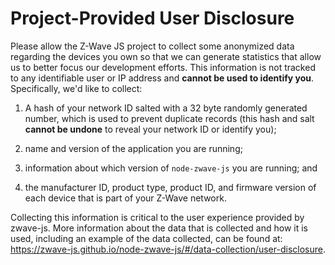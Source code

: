 # Project-Provided User Disclosure

Please allow the Z-Wave JS project to collect some anonymized data regarding the devices you own so that we can generate statistics that allow us to better focus our development efforts. This information is not tracked to any identifiable user or IP address and **cannot be used to identify you**. Specifically, we'd like to collect:

1. A hash of your network ID salted with a 32 byte randomly generated number, which is used to prevent duplicate records (this hash and salt **cannot be undone** to reveal your network ID or identify you);

2. name and version of the application you are running;

3. information about which version of `node-zwave-js` you are running; and

4. the manufacturer ID, product type, product ID, and firmware version of each device that is part of your Z-Wave network.

Collecting this information is critical to the user experience provided by zwave-js. More information about the data that is collected and how it is used, including an example of the data collected, can be found at: https://zwave-js.github.io/node-zwave-js/#/data-collection/user-disclosure.
